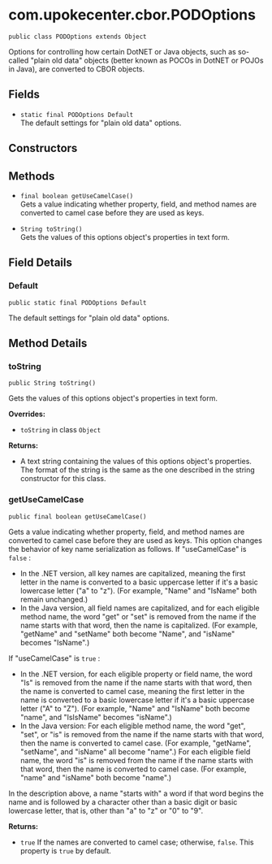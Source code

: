# com.upokecenter.cbor.PODOptions

    public class PODOptions extends Object

Options for controlling how certain DotNET or Java objects, such as
 so-called "plain old data" objects (better known as POCOs in DotNET or POJOs
 in Java), are converted to CBOR objects.

## Fields

* `static final PODOptions Default`<br>
 The default settings for "plain old data" options.

## Constructors

## Methods

* `final boolean getUseCamelCase()`<br>
 Gets a value indicating whether property, field, and method names are
 converted to camel case before they are used as keys.

* `String toString()`<br>
 Gets the values of this options object's properties in text form.

## Field Details

### Default
    public static final PODOptions Default
The default settings for "plain old data" options.
## Method Details

### toString
    public String toString()
Gets the values of this options object's properties in text form.

**Overrides:**

* <code>toString</code> in class <code>Object</code>

**Returns:**

* A text string containing the values of this options object's
 properties. The format of the string is the same as the one described in the
 string constructor for this class.

### getUseCamelCase
    public final boolean getUseCamelCase()
<p>Gets a value indicating whether property, field, and method names are
 converted to camel case before they are used as keys. This option changes
 the behavior of key name serialization as follows. If "useCamelCase" is
 <code>false</code> :</p> <ul> <li>In the .NET version, all key names are
 capitalized, meaning the first letter in the name is converted to a basic
 uppercase letter if it's a basic lowercase letter ("a" to "z"). (For
 example, "Name" and "IsName" both remain unchanged.)</li><li>In the Java
 version, all field names are capitalized, and for each eligible method name,
 the word "get" or "set" is removed from the name if the name starts with
 that word, then the name is capitalized. (For example, "getName" and
 "setName" both become "Name", and "isName" becomes "IsName".)</li></ul>
 <p>If "useCamelCase" is <code>true</code> :</p> <ul> <li>In the .NET version, for
 each eligible property or field name, the word "Is" is removed from the name
 if the name starts with that word, then the name is converted to camel case,
 meaning the first letter in the name is converted to a basic lowercase
 letter if it's a basic uppercase letter ("A" to "Z"). (For example, "Name"
 and "IsName" both become "name", and "IsIsName" becomes
 "isName".)</li><li>In the Java version: For each eligible method name, the
 word "get", "set", or "is" is removed from the name if the name starts with
 that word, then the name is converted to camel case. (For example,
 "getName", "setName", and "isName" all become "name".) For each eligible
 field name, the word "is" is removed from the name if the name starts with
 that word, then the name is converted to camel case. (For example, "name"
 and "isName" both become "name".)</li></ul> <p>In the description above, a
 name "starts with" a word if that word begins the name and is followed by a
 character other than a basic digit or basic lowercase letter, that is, other
 than "a" to "z" or "0" to "9".</p>

**Returns:**

* <code>true</code> If the names are converted to camel case; otherwise,
 <code>false</code>. This property is <code>true</code> by default.
